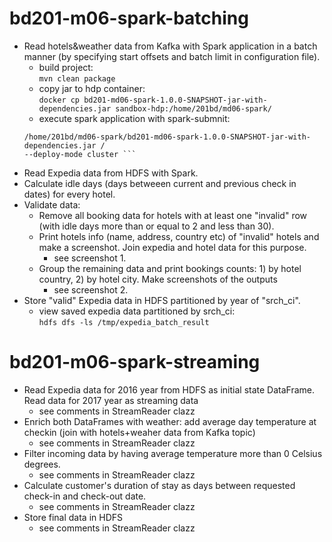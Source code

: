 # bd201-m06-spark-batching
* Read hotels&weather data from Kafka with Spark application in a batch manner (by specifying start offsets and batch limit in configuration file).  
    * build project:  
     ```mvn clean package```  
     * copy jar to hdp container:  
     ```docker cp bd201-md06-spark-1.0.0-SNAPSHOT-jar-with-dependencies.jar sandbox-hdp:/home/201bd/md06-spark/```  
     * execute spark application with spark-submnit:  
     ``` spark-submit --class spark.batching.BatchReader /  
     /home/201bd/md06-spark/bd201-md06-spark-1.0.0-SNAPSHOT-jar-with-dependencies.jar /  
     --deploy-mode cluster ```
* Read Expedia data from HDFS with Spark.  
* Calculate idle days (days betweeen current and previous check in dates) for every hotel.  
* Validate data:  
    * Remove all booking data for hotels with at least one "invalid" row (with idle days more than or equal to 2 and less than 30).
    * Print hotels info (name, address, country etc) of "invalid" hotels and make a screenshot. Join expedia and hotel data for this purpose.  
        * see screenshot 1.  
    * Group the remaining data and print bookings counts: 1) by hotel country, 2) by hotel city. Make screenshots of the outputs  
        * see screenshot 2.  
* Store "valid" Expedia data in HDFS partitioned by year of "srch_ci".  
    * view saved expedia data partitioned by srch_ci:  
    ```hdfs dfs -ls /tmp/expedia_batch_result```  

# bd201-m06-spark-streaming
* Read Expedia data for 2016 year from HDFS as initial state DataFrame. Read data for 2017 year as streaming data  
    * see comments in StreamReader clazz
* Enrich both DataFrames with weather: add average day temperature at checkin (join with hotels+weaher data from Kafka topic)  
    * see comments in StreamReader clazz
* Filter incoming data by having average temperature more than 0 Celsius degrees.  
    * see comments in StreamReader clazz
* Calculate customer's duration of stay as days between requested check-in and check-out date.
    * see comments in StreamReader clazz
* Store final data in HDFS
    * see comments in StreamReader clazz